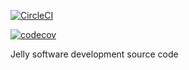 [![CircleCI](https://circleci.com/gh/SenhorBardell/jelly.now.sh.svg?style=svg)](https://circleci.com/gh/SenhorBardell/jelly.now.sh)

[![codecov](https://codecov.io/gh/SenhorBardell/jelly.now.sh/branch/master/graph/badge.svg)](https://codecov.io/gh/SenhorBardell/jelly.now.sh)

Jelly software development source code
